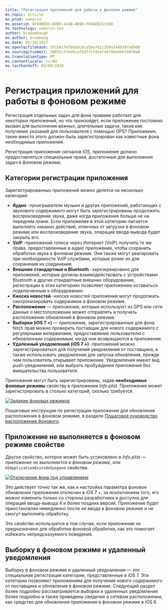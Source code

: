 ```yaml
---
title: "Регистрация приложений для работы в фоновом режиме"
ms.topic: article
ms.prod: xamarin
ms.assetid: 8F89BE63-DDB5-4740-A69D-F60AEB21150D
ms.technology: xamarin-ios
author: bradumbaugh
ms.author: brumbaug
ms.date: 03/18/2017
ms.openlocfilehash: 5fcb41f4f60adc8ca5be761c2b9a7449387a89d0
ms.sourcegitcommit: 30055c534d9caf5dffcfdeafd6f08e666fb870a8
ms.translationtype: MT
ms.contentlocale: ru-RU
ms.lasthandoff: 03/09/2018
---
```

# <a name="registering-applications-to-run-in-the-background"></a>Регистрация приложений для работы в фоновом режиме

Регистрация отдельных задач для фона правами работает для некоторых приложений, но что произойдет, если приложение постоянно вызван для выполнения важных, длительные задачи, такие как получение указаний для пользователя с помощью GPS? Приложения, такие вместо этого должен быть зарегистрирован как известные фона необходимые приложения.

Регистрация приложения сигналов iOS, приложение должно предоставляться специальные права, достаточные для выполнения задач в фоновом режиме.

## <a name="application-registration-categories"></a>Категории регистрации приложения

Зарегистрированных приложений можно делятся на несколько категорий:

-  **Аудио** -проигрыватели музыки и других приложений, работающих с звукового содержимого могут быть зарегистрированы продолжить воспроизведение звука, даже когда приложение больше не на переднем плане. Если приложение в этой категории пытается выполнять никаких действий, отличных от загрузки в фоновом режиме или воспроизведение звука, операций ввода-вывода будет закрыть его.
-  **VoIP** -приложений голоса через Интернет (VoIP) получить те же права, предоставленные в аудио приложения, чтобы сохранить обработки звука в фоновом режиме. Они также могут реагировать при необходимости VoIP службами, которые power их для сохранения их соединения.
-  **Внешние стандартные и Bluetooth** -зарезервировано для приложений, которые должны взаимодействовать с устройствами Bluetooth и другие стандартные внешних оборудования, регистрации в этих категориях позволяет приложению оставаться подключенным к оборудованию.
-  **Киоска новостей** -киоска новостей приложения могут продолжать синхронизировать содержимое в фоновом режиме.
-  **Расположение** — приложения, которые используют из GPS или сети данные о местоположении может отправлять и получать расположение обновлений в фоновом режиме.
-  **Выборки (iOS 7 +)** — приложение, зарегистрированные для фона fetch прав можно проверить поставщик для нового содержимого с регулярными интервалами, предоставление пользователю с обновленным содержимым, когда они возвращаются в приложение.
-  **Удаленный уведомлений (iOS 7 +)** -приложений можно зарегистрироваться для получения уведомления от поставщика, а также использовать уведомления для запуска обновления, прежде чем пользователь открывает приложение. Уведомления имеют вид push-уведомлений, или выбрать пробуждения приложения без вмешательства пользователя.


Приложения могут быть зарегистрированы, задав **необходимые фоновые режимы** свойству в приложении *Info.plist*. Приложение может зарегистрировать в столько категорий, сколько требуется.

 [![](registering-applications-to-run-in-background-images/bgmodes.png "Задание фоновых режимов")](registering-applications-to-run-in-background-images/bgmodes.png#lightbox)

Пошаговые инструкции по регистрации приложения для обновления расположения в фоновом режиме, в разделе [Пошаговое руководство расположение фонового](~/ios/app-fundamentals/backgrounding/ios-backgrounding-walkthroughs/location-walkthrough.md).

## <a name="application-does-not-run-in-background-property"></a>Приложение не выполняется в фоновом режиме свойстве

Другое свойство, которое может быть установлено в *Info.plist* — *приложение не выполняется в фоновом режиме*, или `UIApplicationExitsOnSuspend` свойства:

 [![](registering-applications-to-run-in-background-images/plist.png "Отключение фона под управлением")](registering-applications-to-run-in-background-images/plist.png#lightbox)

Это действует точно так же, как и настройка параметра фоновое обновление приложения отключен в iOS 7 +, за исключением того, его можно изменить только со стороны разработчика и доступна для операций ввода-вывода 4 и более поздних версий. Приложение будет приостановлен немедленно после ее ввода в фоновом режиме и не смогут выполнять обработку.

Это свойство используется в том случае, если приложение не предназначено для обработки фоновой обработки, как это помогает избежать непредсказуемого поведения.

## <a name="background-fetch-and-remote-notifications"></a>Выборку в фоновом режиме и удаленный уведомления

Выборку в фоновом режиме и удаленный уведомления — это специальная регистрация категории, представленные в iOS 7. Эти категории позволяют приложениям для получения нового содержимого от поставщика и обновления в фоновом режиме. Следующий раздел более подробно рассматривается выборки и удаленных уведомления более подробно и также приведены сведения о сетевом расположении, как средство для обновления приложения в фоновом режиме в iOS 6.
